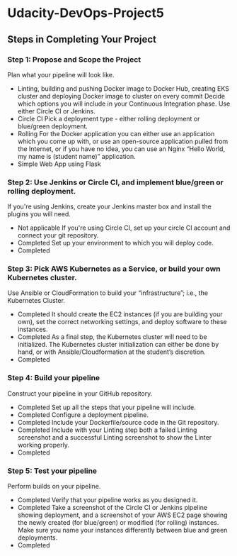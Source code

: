 # Udacity-DevOps-Project5

## Steps in Completing Your Project

### Step 1: Propose and Scope the Project

Plan what your pipeline will look like.
- Linting, building and pushing Docker image to Docker Hub, creating EKS cluster and deploying Docker image to cluster on every commit
Decide which options you will include in your Continuous Integration phase. Use either Circle CI or Jenkins.
- Circle CI
Pick a deployment type - either rolling deployment or blue/green deployment.
- Rolling
For the Docker application you can either use an application which you come up with, or use an open-source application pulled from the Internet, or if you have no idea, you can use an Nginx “Hello World, my name is (student name)” application.
- Simple Web App using Flask

### Step 2: Use Jenkins or Circle CI, and implement blue/green or rolling deployment.

If you're using Jenkins, create your Jenkins master box and install the plugins you will need.
- Not applicable
If you're using Circle CI, set up your circle CI account and connect your git repository.
- Completed
Set up your environment to which you will deploy code.
- Completed

### Step 3: Pick AWS Kubernetes as a Service, or build your own Kubernetes cluster.
Use Ansible or CloudFormation to build your “infrastructure”; i.e., the Kubernetes Cluster.
- Completed
It should create the EC2 instances (if you are building your own), set the correct networking settings, and deploy software to these instances.
- Completed
As a final step, the Kubernetes cluster will need to be initialized. The Kubernetes cluster initialization can either be done by hand, or with Ansible/Cloudformation at the student’s discretion.
- Completed

### Step 4: Build your pipeline
Construct your pipeline in your GitHub repository.
- Completed
Set up all the steps that your pipeline will include.
- Completed
Configure a deployment pipeline.
- Completed
Include your Dockerfile/source code in the Git repository.
- Completed
Include with your Linting step both a failed Linting screenshot and a successful Linting screenshot to show the Linter working properly.
- Completed

### Step 5: Test your pipeline
Perform builds on your pipeline.
- Completed
Verify that your pipeline works as you designed it.
- Completed
Take a screenshot of the Circle CI or Jenkins pipeline showing deployment, and a screenshot of your AWS EC2 page showing the newly created (for blue/green) or modified (for rolling) instances. Make sure you name your instances differently between blue and green deployments.
- Completed
